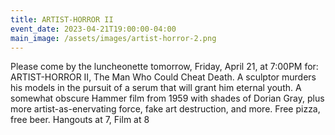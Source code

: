 ```yaml
---
title: ARTIST-HORROR II
event_date: 2023-04-21T19:00:00-04:00
main_image: /assets/images/artist-horror-2.png
---
```


Please come by the luncheonette tomorrow, Friday, April 21, at 7:00PM for:
ARTIST-HORROR II, The Man Who Could Cheat Death. A sculptor murders his models
in the pursuit of a serum that will grant him eternal youth. A somewhat obscure
Hammer film from 1959 with shades of Dorian Gray, plus more
artist-as-enervating force, fake art destruction, and more. Free pizza, free
beer. Hangouts at 7, Film at 8
